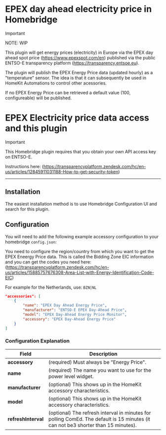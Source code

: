 # EPEX day ahead electricity price in Homebridge

> [!IMPORTANT]
> NOTE: WIP

This plugin will get energy prices (electricity) in Europe via the EPEX day ahead spot price (https://www.epexspot.com/en) published via the public ENTSO-E transparency platform (https://transparency.entsoe.eu).

The plugin will publish the EPEX Energy Price data (updated hourly) as a "temperature" sensor. The idea is that it can subsequently be used in HomeKit Automations to control other acessories.

If no EPEX Energy Price can be retrieved a default value (100, configureable) will be published.

# EPEX Electricity price data access and this plugin

> [!IMPORTANT]
> This Homebridge plugin requires that you obtain your own API access key on ENTSO-E.
>
>Instructions here: (https://transparencyplatform.zendesk.com/hc/en-us/articles/12845911031188-How-to-get-security-token)

---

## Installation

The easiest installation method is to use Homebridge Configuration UI and search for this plugin.

## Configuration

You will need to add the following example accessory configuration to your homebridge `config.json`:

You need to configure the region/country from which you want to get the EPEX Eneergy Price data. This is called the Bidding Zone EIC information and you can get the codes you need here: (https://transparencyplatform.zendesk.com/hc/en-us/articles/15885757676308-Area-List-with-Energy-Identification-Code-EIC)

For example for the Netherlands, use: `BZN|NL`

```json
"accessories": [
    {
        "name": "EPEX Day Ahead Energy Price",
        "manufacturer": "ENTSO-E EPEX Day-Ahead Price",
        "model": "EPEX Day-Ahead Energy Price Monitor",
        "accessory": "EPEX Day-Ahead Energy Price"
    }
]
```

### Configuration Explanation

Field | Description
----- | -----------
**accessory** | (required) Must always be "Energy Price".
**name** | (required) The name you want to use for the power level widget.
**manufacturer** | (optional) This shows up in the HomeKit accessory characteristics.
**model** | (optional) This shows up in the HomeKit accessory characteristics.
**refreshInterval** | (optional) The refresh interval in minutes for polling ComEd. The default is 15 minutes (it can not be3 shorter than 15 minutes).
